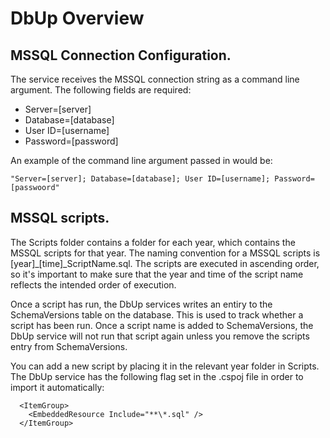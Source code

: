 # DbUp Overview

## MSSQL Connection Configuration.
The service receives the MSSQL connection string as a command line argument. The following fields are required:

- Server=[server]
- Database=[database]
- User ID=[username]
- Password=[password]

An example of the command line argument passed in would be:

```
"Server=[server]; Database=[database]; User ID=[username]; Password=[passwoord"
```

## MSSQL scripts.
The Scripts folder contains a folder for each year, which contains the MSSQL scripts for that year. The naming convention for a MSSQL scripts is [year]_[time]_ScriptName.sql. The scripts are executed in ascending order, so it's important to make sure that the year and time of the script name reflects the intended order of execution.

Once a script has run, the DbUp services writes an entiry to the SchemaVersions table on the database. This is used to track whether a script has been run. Once a script name is added to SchemaVersions, the DbUp service will not run that script again unless you remove the scripts entry from SchemaVersions.

You can add a new script by placing it in the relevant year folder in Scripts. The DbUp service has the following flag set in the .cspoj file in order to import it automatically:

```
  <ItemGroup>
    <EmbeddedResource Include="**\*.sql" />
  </ItemGroup>
```

